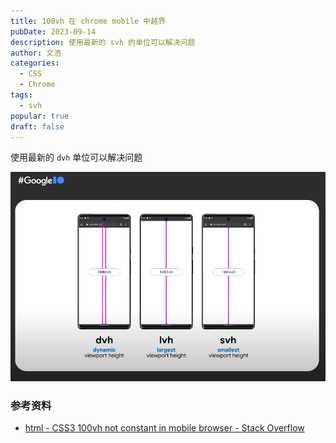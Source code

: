 ```yaml
---
title: 100vh 在 chrome mobile 中越界
pubDate: 2023-09-14
description: 使用最新的 svh 的单位可以解决问题
author: 文浩
categories:
  - CSS
  - Chrome
tags:
  - svh
popular: true
draft: false
---
```


使用最新的 `dvh` 单位可以解决问题

![](./assets/20230915030107.png)

### 参考资料

- [html - CSS3 100vh not constant in mobile browser - Stack Overflow](https://stackoverflow.com/questions/37112218/css3-100vh-not-constant-in-mobile-browser)

